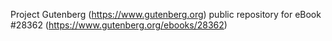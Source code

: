 Project Gutenberg (https://www.gutenberg.org) public repository for eBook #28362 (https://www.gutenberg.org/ebooks/28362)
